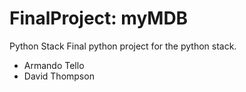 # FinalProject: myMDB
Python Stack
Final python project for the python stack.
- Armando Tello
- David Thompson

